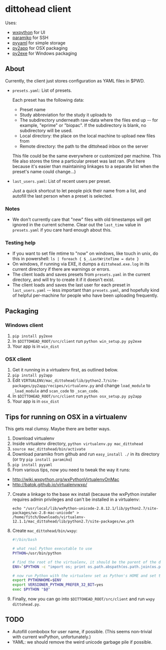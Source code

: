 # dittohead client

Uses:

- [wxpython](http://www.wxpython.org/) for UI
- [paramiko](https://github.com/paramiko/paramiko) for SSH
- [pyyaml](http://pyyaml.org/) for simple storage
- [py2app](https://pythonhosted.org/py2app/) for OSX packaging
- [py2exe](http://www.py2exe.org/) for Windows packaging

## About

Currently, the client just stores configuration as YAML files in $PWD.

- `presets.yaml`: List of presets.
  
  Each preset has the following data:
  
  - Preset name
  - Study abbreviation for the study it uploads to
  - The subdirectory underneath raw-data where the files end up -- for example, "eprime" or "biopac". If the 
    subdirectory is blank, no subdirectory will be used.
  - Local directory: the place on the local machine to upload new files from
  - Remote directory: the path to the dittohead inbox on the server

  This file could be the same everywhere or customized per machine.
  This file also stores the time a particular preset was last ran.
  (Put here because it's easier than maintaining linkages to a separate list 
  when the preset's name could change...)
  
- `last_users.yaml`: List of recent users per preset.

  Just a quick shortcut to let people pick their name from a list, and 
  autofill the last person when a preset is selected.

### Notes

- We don't currently care that "new" files with old timestamps will get ignored in the current scheme. Clear out the `last_time` value in `presets.yaml` if you care hard enough about this. 

### Testing help

- If you want to set file mtime to "now" on windows, like touch in unix, do this in powershell: `ls | foreach { $_.LastWriteTime = date }`
- On windows, if running via EXE, it dumps a `dittohead.exe.log` in its current directory if there are warnings or errors.
- The client loads and saves presets from `presets.yaml` in the current directory, and 
  will try to create it if it doesn't exist.
- The client loads and saves the last user for each preset in `last_users.yaml` 
  -- less important than `presets.yaml`, and hopefully kind of helpful per-machine 
  for people who have been uploading frequently.


## Packaging

### Windows client

1. `pip install py2exe`
2. In `$DITTOHEAD_ROOT/src/client` run `python win_setup.py py2exe`
3. Your app is in `win_dist`

### OSX client

1. Get it running in a virtualenv first, as outlined below.
2. `pip install py2app`
3. Edit `VIRTUALENV/mac_dittohead/lib/python2.7/site-packages/py2app/recipes/virtualenv.py` 
   and change `load_module` to `_load_module` and `scan_code` to `_scan_code`.
4. In `$DITTOHEAD_ROOT/src/client` run `python osx_setup.py py2app`
5. Your app is in `osx_dist`

## Tips for running on OSX in a virtualenv

This gets real clumsy. Maybe there are better ways.

1. Download virtualenv
2. Inside virtualenv directory, `python virtualenv.py mac_dittohead`
3. `source mac_dittohead/bin/activate`
4. Download paramiko from github and run `easy_install ./` in its directory 
   (or try `pip install paramiko`)
5. `pip install pyyaml`
6. From various tips, now you need to tweak the way it runs:

  - http://wiki.wxpython.org/wxPythonVirtualenvOnMac
  - http://batok.github.io/virtualenvwxp/ 

7. Create a linkage to the base wx install (because the wxPython installer requires admin privileges and can't be installed in a virtualenv:

    ```
    echo "/usr/local/lib/wxPython-unicode-2.8.12.1/lib/python2.7/site-packages/wx-2.8-mac-unicode" >
    /home/fitch/Downloads/virtualenv-12.1.1/mac_dittohead/lib/python2.7/site-packages/wx.pth
    ```

8. Create `mac_dittohead/bin/wxpy`:

    ```bash
    #!/bin/bash

    # what real Python executable to use
    PYTHON=/usr/bin/python

    # find the root of the virtualenv, it should be the parent of the dir this script is in
    ENV=`$PYTHON -c "import os; print os.path.abspath(os.path.join(os.path.dirname(\"$0\"), '..'))"`

    # now run Python with the virtualenv set as Python's HOME and set to prefer 32 bit
    export PYTHONHOME=$ENV
    export VERSIONER_PYTHON_PREFER_32_BIT=yes
    exec $PYTHON "$@"
    ```

9. Finally, now you can go into `$DITTOHEAD_ROOT/src/client` and run `wxpy dittohead.py`.


## TODO

- Autofill combobox for user name, if possible. (This seems non-trivial with current wxPython, unfortunately.)
- YAML: we should remove the weird unicode garbage pile if possible.

